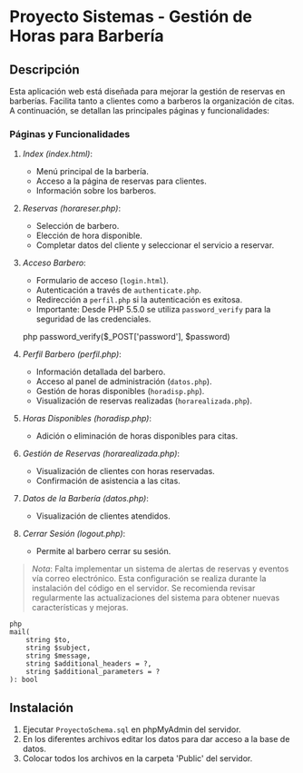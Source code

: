 # Proyecto Sistemas - Gestión de Horas para Barbería

## Descripción

Esta aplicación web está diseñada para mejorar la gestión de reservas en barberías. Facilita tanto a clientes como a barberos la organización de citas. A continuación, se detallan las principales páginas y funcionalidades:

### Páginas y Funcionalidades

1. *Index (index.html)*: 
   - Menú principal de la barbería.
   - Acceso a la página de reservas para clientes.
   - Información sobre los barberos.

2. *Reservas (horareser.php)*: 
   - Selección de barbero.
   - Elección de hora disponible.
   - Completar datos del cliente y seleccionar el servicio a reservar.

3. *Acceso Barbero*:
   - Formulario de acceso (`login.html`).
   - Autenticación a través de `authenticate.php`.
   - Redirección a `perfil.php` si la autenticación es exitosa.
   - Importante: Desde PHP 5.5.0 se utiliza `password_verify` para la seguridad de las credenciales.

    php
    password_verify($_POST['password'], $password)
    

4. *Perfil Barbero (perfil.php)*: 
   - Información detallada del barbero.
   - Acceso al panel de administración (`datos.php`).
   - Gestión de horas disponibles (`horadisp.php`).
   - Visualización de reservas realizadas (`horarealizada.php`).

5. *Horas Disponibles (horadisp.php)*:
   - Adición o eliminación de horas disponibles para citas.

6. *Gestión de Reservas (horarealizada.php)*:
   - Visualización de clientes con horas reservadas.
   - Confirmación de asistencia a las citas.

7. *Datos de la Barbería (datos.php)*:
   - Visualización de clientes atendidos.

8. *Cerrar Sesión (logout.php)*:
   - Permite al barbero cerrar su sesión.

> *Nota*: Falta implementar un sistema de alertas de reservas y eventos vía correo electrónico. Esta configuración se realiza durante la instalación del código en el servidor. Se recomienda revisar regularmente las actualizaciones del sistema para obtener nuevas características y mejoras.

    php
    mail(
        string $to,
        string $subject,
        string $message,
        string $additional_headers = ?,
        string $additional_parameters = ?
    ): bool
    

## Instalación

1. Ejecutar `ProyectoSchema.sql` en phpMyAdmin del servidor.
2. En los diferentes archivos editar los datos para dar acceso a la base de datos.
3. Colocar todos los archivos en la carpeta 'Public' del servidor.
